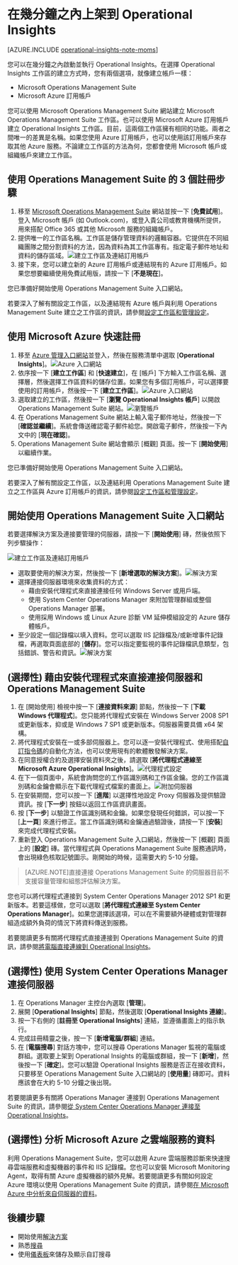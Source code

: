 <properties
    pageTitle="在幾分鐘之內上架到 Operational Insights"
    description="了解如何在幾分鐘之內完成 Operational Insights 的設定"
    services="operational-insights"
    documentationCenter=""
    authors="bandersmsft"
    manager="jwhit"
    editor=""/>

<tags
    ms.service="operational-insights"
    ms.workload="operational-insights"
    ms.tgt_pltfrm="na"
    ms.devlang="na"
    ms.topic="get-started-article"
    ms.date="07/09/2015"
    ms.author="banders"/>

# 在幾分鐘之內上架到 Operational Insights


[AZURE.INCLUDE [operational-insights-note-moms](../../includes/operational-insights-note-moms.md)]

您可以在幾分鐘之內啟動並執行 Operational Insights。在選擇 Operational Insights 工作區的建立方式時，您有兩個選項，就像建立帳戶一樣：

- Microsoft Operations Management Suite
- Microsoft Azure 訂用帳戶

您可以使用 Microsoft Operations Management Suite 網站建立 Microsoft Operations Management Suite 工作區。也可以使用 Microsoft Azure 訂用帳戶建立 Operational Insights 工作區。目前，這兩個工作區擁有相同的功能。兩者之間唯一的差異是名稱。如果您使用 Azure 訂用帳戶，也可以使用該訂用帳戶來存取其他 Azure 服務。不論建立工作區的方法為何，您都會使用 Microsoft 帳戶或組織帳戶來建立工作區。

## 使用 Operations Management Suite 的 3 個註冊步驟

1. 移至 [Microsoft Operations Management Suite](http://microsoft.com/oms) 網站並按一下 [**免費試用**]。登入 Microsoft 帳戶 (如 Outlook.com)，或登入貴公司或教育機構所提供，用來搭配 Office 365 或其他 Microsoft 服務的組織帳戶。
2. 提供唯一的工作區名稱。工作區是儲存管理資料的邏輯容器。它提供在不同組織團隊之間分割資料的方法，因為資料為其工作區專有。指定電子郵件地址和資料的儲存區域。![建立工作區及連結訂用帳戶](./media/operational-insights-onboard-in-minutes/create-workspace-link-sub.png)
3. 接下來，您可以建立新的 Azure 訂用帳戶或連結現有的 Azure 訂用帳戶。如果您想要繼續使用免費試用版，請按一下 [**不是現在**]。

您已準備好開始使用 Operations Management Suite 入口網站。

若要深入了解有關設定工作區，以及連結現有 Azure 帳戶與利用 Operations Management Suite 建立之工作區的資訊，請參閱[設定工作區和管理設定](operational-insights-setup-workspace.md)。

## 使用 Microsoft Azure 快速註冊

1. 移至 [Azure 管理入口網站](https://manage.windowsazure.com)並登入，然後在服務清單中選取 [**Operational Insights**]。![Azure 入口網站](./media/operational-insights-onboard-in-minutes/azure-portal-op-insights.png)
2. 依序按一下 [**建立工作區**] 和 [**快速建立**]，在 [帳戶] 下方輸入工作區名稱、選擇層，然後選擇工作區資料的儲存位置。如果您有多個訂用帳戶，可以選擇要使用的訂用帳戶，然後按一下 [**建立工作區**]。![Azure 入口網站](./media/operational-insights-onboard-in-minutes/quick-create.png)
3. 選取建立的工作區，然後按一下 [**瀏覽 Operational Insights 帳戶**] 以開啟 Operations Management Suite 網站。![瀏覽帳戶](./media/operational-insights-onboard-in-minutes/visit-account.png)
4. 在 Operations Management Suite 網站上輸入電子郵件地址，然後按一下 [**確認並繼續**]。系統會傳送確認電子郵件給您。開啟電子郵件，然後按一下內文中的 [**現在確認**]。
5. Operations Management Suite 網站會顯示 [概觀] 頁面。按一下 [**開始使用**] 以繼續作業。

您已準備好開始使用 Operations Management Suite 入口網站。

若要深入了解有關設定工作區，以及連結利用 Operations Management Suite 建立之工作區與 Azure 訂用帳戶的資訊，請參閱[設定工作區和管理設定](operational-insights-setup-workspace.md)。

## 開始使用 Operations Management Suite 入口網站
若要選擇解決方案及連接要管理的伺服器，請按一下 [**開始使用**] 磚，然後依照下列步驟操作：

![建立工作區及連結訂用帳戶](./media/operational-insights-onboard-in-minutes/get-started.png)

- 選取要使用的解決方案，然後按一下 [**新增選取的解決方案**]。![解決方案](./media/operational-insights-onboard-in-minutes/solutions.png)
- 選擇連接伺服器環境來收集資料的方式：
    - 藉由安裝代理程式來直接連接任何 Windows Server 或用戶端。
    - 使用 System Center Operations Manager 來附加管理群組或整個 Operations Manager 部署。
    - 使用採用 Windows 或 Linux Azure 診斷 VM 延伸模組設定的 Azure 儲存體帳戶。
- 至少設定一個記錄檔以填入資料。您可以選取 IIS 記錄檔及/或新增事件記錄檔，再選取頁面底部的 [**儲存**]。您可以指定要監視的事件記錄檔訊息類型，包括錯誤、警告和資訊。![解決方案](./media/operational-insights-onboard-in-minutes/logs.png)

## (選擇性) 藉由安裝代理程式來直接連接伺服器和 Operations Management Suite
1. 在 [開始使用] 檢視中按一下 [**連接資料來源**] 節點，然後按一下 [**下載 Windows 代理程式**]。您只能將代理程式安裝在 Windows Server 2008 SP1 或更新版本，抑或是 Windows 7 SP1 或更新版本。伺服器需要具備 x64 架構。
2. 將代理程式安裝在一或多部伺服器上。您可以逐一安裝代理程式、使用搭配[自訂指令碼](operational-insights-direct-agent.md#configure-the-microsoft-monitoring-agent-optional)的自動化方法，也可以使用現有的軟體散發解決方案。
3. 在同意授權合約及選擇安裝資料夾之後，請選取 [**將代理程式連線至 Microsoft Azure Operational Insights**]。![代理程式設定](./media/operational-insights-onboard-in-minutes/agent.png)
4. 在下一個頁面中，系統會詢問您的工作區識別碼和工作區金鑰。您的工作區識別碼和金鑰會顯示在下載代理程式檔案的畫面上。![附加伺服器](./media/operational-insights-onboard-in-minutes/key.png)
5. 在安裝期間，您可以按一下 [**進階**] 以選擇性地設定 Proxy 伺服器及提供驗證資訊。按 [**下一步**] 按鈕以返回工作區資訊畫面。
6. 按 [**下一步**] 以驗證工作區識別碼和金鑰。如果您發現任何錯誤，可以按一下 [**上一頁**] 來進行修正。當工作區識別碼和金鑰通過驗證後，請按一下 [**安裝**] 來完成代理程式安裝。
7. 重新登入 Operations Management Suite 入口網站，然後按一下 [概觀] 頁面上的 [**設定**] 磚。當代理程式與 Operations Management Suite 服務通訊時，會出現綠色核取記號圖示。剛開始的時候，這需要大約 5-10 分鐘。

> [AZURE.NOTE]直接連接 Operations Management Suite 的伺服器目前不支援容量管理和組態評估解決方案。

您也可以將代理程式連接到 System Center Operations Manager 2012 SP1 和更新版本。若要這樣做，您可以選取 [**將代理程式連線至 System Center Operations Manager**]。如果您選擇該選項，可以在不需要額外硬體或對管理群組造成額外負荷的情況下將資料傳送到服務。

若要閱讀更多有關將代理程式直接連接到 Operations Management Suite 的資訊，請參閱[將電腦直接連線到 Operational Insights](operational-insights-direct-agent.md)。

## (選擇性) 使用 System Center Operations Manager 連接伺服器

1. 在 Operations Manager 主控台內選取 [**管理**]。
2. 展開 [**Operational Insights**] 節點，然後選取 [**Operational Insights 連線**]。
3. 按一下右側的 [**註冊至 Operational Insights**] 連結，並遵循畫面上的指示執行。
4. 完成註冊精靈之後，按一下 [**新增電腦/群組**] 連結。
5. 在 [**電腦搜尋**] 對話方塊中，您可以搜尋 Operations Manager 監視的電腦或群組。選取要上架到 Operational Insights 的電腦或群組，按一下 [**新增**]，然後按一下 [**確定**]。您可以驗證 Operational Insights 服務是否正在接收資料，只要移至 Operations Management Suite 入口網站的 [**使用量**] 磚即可。資料應該會在大約 5-10 分鐘之後出現。

若要閱讀更多有關將 Operations Manager 連接到 Operations Management Suite 的資訊，請參閱[從 System Center Operations Manager 連接至 Operational Insights](operational-insights-connect-scom.md)。

## (選擇性) 分析 Microsoft Azure 之雲端服務的資料

利用 Operations Management Suite，您可以啟用 Azure 雲端服務診斷來快速搜尋雲端服務和虛擬機器的事件和 IIS 記錄檔。您也可以安裝 Microsoft Monitoring Agent，取得有關 Azure 虛擬機器的額外見解。若要閱讀更多有關如何設定 Azure 環境以使用 Operations Management Suite 的資訊，請參閱[在 Microsoft Azure 中分析來自伺服器的資料](operational-insights-analyze-data-azure.md)。


## 後續步驟
- 開始使用[解決方案](operational-insights-solutions.md)
- 熟悉[搜尋](operational-insights-search.md)
- 使用[儀表板](operational-insights-use-dashboards.md)來儲存及顯示自訂搜尋

<!---HONumber=July15_HO3-->